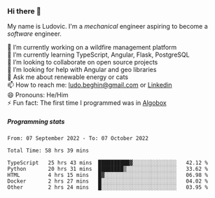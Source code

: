 ### Hi there 👋

My name is Ludovic. I'm a *mechanical* engineer aspiring to become a *software* engineer.

 🔭 I’m currently working on a wildfire management platform<br/>
 🌱 I’m currently learning TypeScript, Angular, Flask, PostgreSQL<br/>
 👯 I’m looking to collaborate on open source projects<br/>
 🤔 I’m looking for help with Angular and geo libraries<br/>
 💬 Ask me about renewable energy or cats<br/>
 📫 How to reach me: ludo.beghin@gmail.com or [Linkedin](https://www.linkedin.com/in/ludovic-beghin/)<br/>
 😄 Pronouns: He/Him<br/>
 ⚡ Fun fact: The first time I programmed was in [Algobox](https://fr.wikipedia.org/wiki/Algobox)<br/>

##### Programming stats
<!--START_SECTION:waka-->

```text
From: 07 September 2022 - To: 07 October 2022

Total Time: 58 hrs 39 mins

TypeScript   25 hrs 43 mins  ██████████▓░░░░░░░░░░░░░░   42.12 %
Python       20 hrs 31 mins  ████████▒░░░░░░░░░░░░░░░░   33.62 %
HTML         4 hrs 15 mins   █▓░░░░░░░░░░░░░░░░░░░░░░░   06.98 %
Docker       2 hrs 27 mins   █░░░░░░░░░░░░░░░░░░░░░░░░   04.02 %
Other        2 hrs 24 mins   █░░░░░░░░░░░░░░░░░░░░░░░░   03.95 %
```

<!--END_SECTION:waka-->
